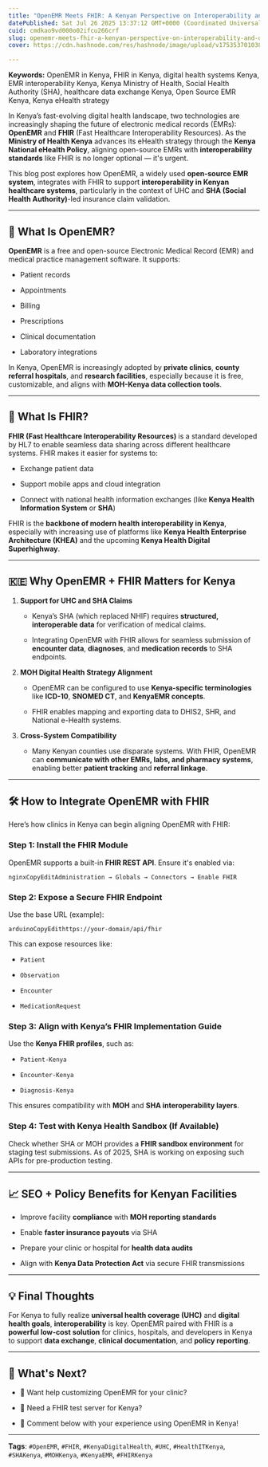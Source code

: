 ```yaml
---
title: "OpenEMR Meets FHIR: A Kenyan Perspective on Interoperability and Digital Health"
datePublished: Sat Jul 26 2025 13:37:12 GMT+0000 (Coordinated Universal Time)
cuid: cmdkao9vd000o02ifcu266crf
slug: openemr-meets-fhir-a-kenyan-perspective-on-interoperability-and-digital-health
cover: https://cdn.hashnode.com/res/hashnode/image/upload/v1753537010381/f11e123f-064c-4653-9094-2cb9d684ee11.png

---
```


**Keywords:** OpenEMR in Kenya, FHIR in Kenya, digital health systems Kenya, EMR interoperability Kenya, Kenya Ministry of Health, Social Health Authority (SHA), healthcare data exchange Kenya, Open Source EMR Kenya, Kenya eHealth strategy

In Kenya’s fast-evolving digital health landscape, two technologies are increasingly shaping the future of electronic medical records (EMRs): **OpenEMR** and **FHIR** (Fast Healthcare Interoperability Resources). As the **Ministry of Health Kenya** advances its eHealth strategy through the **Kenya National eHealth Policy**, aligning open-source EMRs with **interoperability standards** like FHIR is no longer optional — it's urgent.

This blog post explores how OpenEMR, a widely used **open-source EMR system**, integrates with FHIR to support **interoperability in Kenyan healthcare systems**, particularly in the context of UHC and **SHA (Social Health Authority)**\-led insurance claim validation.

---

## 🏥 What Is OpenEMR?

**OpenEMR** is a free and open-source Electronic Medical Record (EMR) and medical practice management software. It supports:

* Patient records
    
* Appointments
    
* Billing
    
* Prescriptions
    
* Clinical documentation
    
* Laboratory integrations
    

In Kenya, OpenEMR is increasingly adopted by **private clinics**, **county referral hospitals**, and **research facilities**, especially because it is free, customizable, and aligns with **MOH-Kenya data collection tools**.

---

## 🔗 What Is FHIR?

**FHIR (Fast Healthcare Interoperability Resources)** is a standard developed by HL7 to enable seamless data sharing across different healthcare systems. FHIR makes it easier for systems to:

* Exchange patient data
    
* Support mobile apps and cloud integration
    
* Connect with national health information exchanges (like **Kenya Health Information System** or **SHA**)
    

FHIR is the **backbone of modern health interoperability in Kenya**, especially with increasing use of platforms like **Kenya Health Enterprise Architecture (KHEA)** and the upcoming **Kenya Health Digital Superhighway**.

---

## 🇰🇪 Why OpenEMR + FHIR Matters for Kenya

1. **Support for UHC and SHA Claims**
    
    * Kenya’s SHA (which replaced NHIF) requires **structured, interoperable data** for verification of medical claims.
        
    * Integrating OpenEMR with FHIR allows for seamless submission of **encounter data**, **diagnoses**, and **medication records** to SHA endpoints.
        
2. **MOH Digital Health Strategy Alignment**
    
    * OpenEMR can be configured to use **Kenya-specific terminologies** like **ICD-10**, **SNOMED CT**, and **KenyaEMR concepts**.
        
    * FHIR enables mapping and exporting data to DHIS2, SHR, and National e-Health systems.
        
3. **Cross-System Compatibility**
    
    * Many Kenyan counties use disparate systems. With FHIR, OpenEMR can **communicate with other EMRs, labs, and pharmacy systems**, enabling better **patient tracking** and **referral linkage**.
        

---

## 🛠️ How to Integrate OpenEMR with FHIR

Here’s how clinics in Kenya can begin aligning OpenEMR with FHIR:

### Step 1: Install the FHIR Module

OpenEMR supports a built-in **FHIR REST API**. Ensure it's enabled via:

```plaintext
nginxCopyEditAdministration → Globals → Connectors → Enable FHIR
```

### Step 2: Expose a Secure FHIR Endpoint

Use the base URL (example):

```plaintext
arduinoCopyEdithttps://your-domain/api/fhir
```

This can expose resources like:

* `Patient`
    
* `Observation`
    
* `Encounter`
    
* `MedicationRequest`
    

### Step 3: Align with Kenya’s FHIR Implementation Guide

Use the **Kenya FHIR profiles**, such as:

* `Patient-Kenya`
    
* `Encounter-Kenya`
    
* `Diagnosis-Kenya`
    

This ensures compatibility with **MOH** and **SHA interoperability layers**.

### Step 4: Test with Kenya Health Sandbox (If Available)

Check whether SHA or MOH provides a **FHIR sandbox environment** for staging test submissions. As of 2025, SHA is working on exposing such APIs for pre-production testing.

---

## 📈 SEO + Policy Benefits for Kenyan Facilities

* Improve facility **compliance** with **MOH reporting standards**
    
* Enable **faster insurance payouts** via SHA
    
* Prepare your clinic or hospital for **health data audits**
    
* Align with **Kenya Data Protection Act** via secure FHIR transmissions
    

---

## 💡 Final Thoughts

For Kenya to fully realize **universal health coverage (UHC)** and **digital health goals**, **interoperability** is key. OpenEMR paired with FHIR is a **powerful low-cost solution** for clinics, hospitals, and developers in Kenya to support **data exchange**, **clinical documentation**, and **policy reporting**.

---

## 🚀 What's Next?

* 🔧 Want help customizing OpenEMR for your clinic?
    
* 🧪 Need a FHIR test server for Kenya?
    
* 💬 Comment below with your experience using OpenEMR in Kenya!
    

---

**Tags**: `#OpenEMR`, `#FHIR`, `#KenyaDigitalHealth`, `#UHC`, `#HealthITKenya`, `#SHAKenya`, `#MOHKenya`, `#KenyaEMR`, `#FHIRKenya`